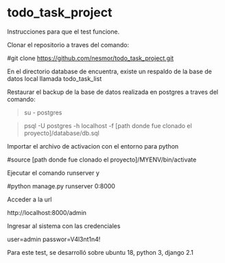 # todo_task_project

Instrucciones para que el test funcione. 

Clonar el repositorio a traves del comando:

#git clone https://github.com/nesmor/todo_task_project.git

En el directorio database de encuentra, existe un respaldo de la base de datos local llamada  todo_task_list

Restaurar el backup de la base de datos realizada en postgres a traves del comando:

>su - postgres

>psql -U postgres  -h localhost -f [path donde fue clonado el proyecto]/database/db.sql

Importar el archivo de activacion con el entorno para python

#source [path donde fue clonado el proyecto]/MYENV/bin/activate

Ejecutar el comando runserver y 

#python manage.py runserver 0:8000

Acceder a la url 

http://localhost:8000/admin

Ingresar al sistema con las credenciales 

user=admin
passwor=V4l3nt1n4!


Para este test, se desarrolló sobre ubuntu 18, python 3, django 2.1





